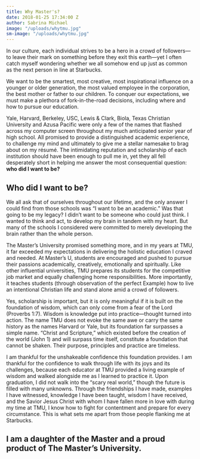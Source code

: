 ```yaml
---
title: Why Master's?
date: 2018-01-25 17:34:00 Z
author: Sabrina Michael
image: "/uploads/whytmu.jpg"
sm-image: "/uploads/whytmu.jpg"
---
```


In our culture, each individual strives to be a hero in a crowd of followers—to leave their mark on something before they exit this earth—yet I often catch myself wondering whether we all somehow end up just as common as the next person in line at Starbucks. 

We want to be the smartest, most creative, most inspirational influence on a younger or older generation, the most valued employee in the corporation, the best mother or father to our children. To conquer our expectations, we must make a plethora of fork-in-the-road decisions, including where and how to pursue our education.
 
Yale, Harvard, Berkeley, USC, Lewis & Clark, Biola, Texas Christian University and Azusa Pacific were only a few of the names that flashed across my computer screen throughout my much anticipated senior year of high school. All promised to provide a distinguished academic experience, to challenge my mind and ultimately to give me a stellar namesake to brag about on my résumé. The intimidating reputation and scholarship of each institution should have been enough to pull me in, yet they all fell desperately short in helping me answer the most consequential question: **who did I want to be?**

## Who did I want to be?
	
We all ask that of ourselves throughout our lifetime, and the only answer I could find from those schools was “I want to be an academic.” Was that going to be my legacy? I didn’t want to be someone who could just think. I wanted to think and act, to develop my brain in tandem with my heart. But many of the schools I considered were committed to merely developing the brain rather than the whole person.
	
The Master’s University promised something more, and in my years at TMU, it far exceeded my expectations in delivering the holistic education I craved and needed. At Master’s U, students are encouraged and pushed to pursue their passions academically, creatively, emotionally and spiritually. Like other influential universities, TMU prepares its students for the competitive job market and equally challenging home responsibilities. More importantly, it teaches students (through observation of the perfect Example) how to live an intentional Christian life and stand alone amid a crowd of followers. 

Yes, scholarship is important, but it is only meaningful if it is built on the foundation of wisdom, which can only come from a fear of the Lord (Proverbs 1:7). Wisdom is knowledge put into practice—thought turned into action. The name TMU does not evoke the same awe or carry the same history as the names Harvard or Yale, but its foundation far surpasses a simple name. “Christ and Scripture,” which existed before the creation of the world (John 1) and will surpass time itself, constitute a foundation that cannot be shaken. Their purpose, principles and practice are timeless. 

I am thankful for the unshakeable confidence this foundation provides. I am thankful for the confidence to walk through life with its joys and its challenges, because each educator at TMU provided a living example of wisdom and walked alongside me as I learned to practice it. Upon graduation, I did not walk into the “scary real world,” though the future is filled with many unknowns. Through the friendships I have made, examples I have witnessed, knowledge I have been taught, wisdom I have received, and the Savior Jesus Christ with whom I have fallen more in love with during my time at TMU, I know how to fight for contentment and prepare for every circumstance. This is what sets me apart from those people flanking me at Starbucks. 

## I am a daughter of the Master and a proud product of The Master’s University.